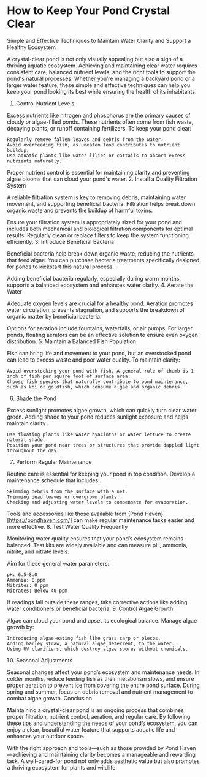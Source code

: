 # How to Keep Your Pond Crystal Clear

Simple and Effective Techniques to Maintain Water Clarity and Support a Healthy Ecosystem

A crystal-clear pond is not only visually appealing but also a sign of a thriving aquatic ecosystem. Achieving and maintaining clear water requires consistent care, balanced nutrient levels, and the right tools to support the pond's natural processes. Whether you’re managing a backyard pond or a larger water feature, these simple and effective techniques can help you keep your pond looking its best while ensuring the health of its inhabitants.
1. Control Nutrient Levels

Excess nutrients like nitrogen and phosphorus are the primary causes of cloudy or algae-filled ponds. These nutrients often come from fish waste, decaying plants, or runoff containing fertilizers. To keep your pond clear:

    Regularly remove fallen leaves and debris from the water.
    Avoid overfeeding fish, as uneaten food contributes to nutrient buildup.
    Use aquatic plants like water lilies or cattails to absorb excess nutrients naturally.

Proper nutrient control is essential for maintaining clarity and preventing algae blooms that can cloud your pond's water.
2. Install a Quality Filtration System

A reliable filtration system is key to removing debris, maintaining water movement, and supporting beneficial bacteria. Filtration helps break down organic waste and prevents the buildup of harmful toxins.

Ensure your filtration system is appropriately sized for your pond and includes both mechanical and biological filtration components for optimal results. Regularly clean or replace filters to keep the system functioning efficiently.
3. Introduce Beneficial Bacteria

Beneficial bacteria help break down organic waste, reducing the nutrients that feed algae. You can purchase bacteria treatments specifically designed for ponds to kickstart this natural process.

Adding beneficial bacteria regularly, especially during warm months, supports a balanced ecosystem and enhances water clarity.
4. Aerate the Water

Adequate oxygen levels are crucial for a healthy pond. Aeration promotes water circulation, prevents stagnation, and supports the breakdown of organic matter by beneficial bacteria.

Options for aeration include fountains, waterfalls, or air pumps. For larger ponds, floating aerators can be an effective solution to ensure even oxygen distribution.
5. Maintain a Balanced Fish Population

Fish can bring life and movement to your pond, but an overstocked pond can lead to excess waste and poor water quality. To maintain clarity:

    Avoid overstocking your pond with fish. A general rule of thumb is 1 inch of fish per square foot of surface area.
    Choose fish species that naturally contribute to pond maintenance, such as koi or goldfish, which consume algae and organic debris.

6. Shade the Pond

Excess sunlight promotes algae growth, which can quickly turn clear water green. Adding shade to your pond reduces sunlight exposure and helps maintain clarity.

    Use floating plants like water hyacinths or water lettuce to create natural shade.
    Position your pond near trees or structures that provide dappled light throughout the day.

7. Perform Regular Maintenance

Routine care is essential for keeping your pond in top condition. Develop a maintenance schedule that includes:

    Skimming debris from the surface with a net.
    Trimming dead leaves or overgrown plants.
    Checking and adjusting water levels to compensate for evaporation.

Tools and accessories like those available from {Pond Haven}[https://pondhaven.com/] can make regular maintenance tasks easier and more effective.
8. Test Water Quality Frequently

Monitoring water quality ensures that your pond’s ecosystem remains balanced. Test kits are widely available and can measure pH, ammonia, nitrite, and nitrate levels.

Aim for these general water parameters:

    pH: 6.5–8.0
    Ammonia: 0 ppm
    Nitrites: 0 ppm
    Nitrates: Below 40 ppm

If readings fall outside these ranges, take corrective actions like adding water conditioners or beneficial bacteria.
9. Control Algae Growth

Algae can cloud your pond and upset its ecological balance. Manage algae growth by:

    Introducing algae-eating fish like grass carp or plecos.
    Adding barley straw, a natural algae deterrent, to the water.
    Using UV clarifiers, which destroy algae spores without chemicals.

10. Seasonal Adjustments

Seasonal changes affect your pond’s ecosystem and maintenance needs. In colder months, reduce feeding fish as their metabolism slows, and ensure proper aeration to prevent ice from covering the entire pond surface. During spring and summer, focus on debris removal and nutrient management to combat algae growth.
Conclusion

Maintaining a crystal-clear pond is an ongoing process that combines proper filtration, nutrient control, aeration, and regular care. By following these tips and understanding the needs of your pond’s ecosystem, you can enjoy a clear, beautiful water feature that supports aquatic life and enhances your outdoor space.

With the right approach and tools—such as those provided by Pond Haven—achieving and maintaining clarity becomes a manageable and rewarding task. A well-cared-for pond not only adds aesthetic value but also promotes a thriving ecosystem for plants and wildlife.
